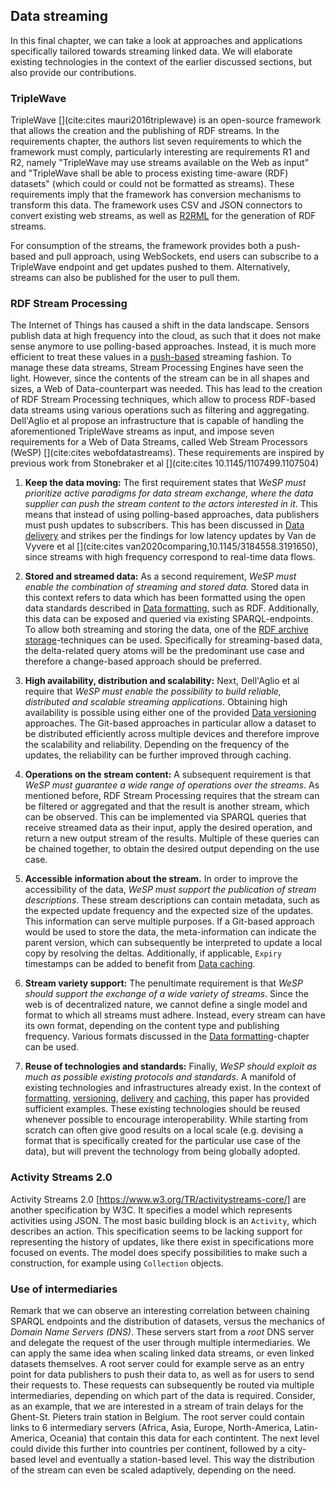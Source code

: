 ## Data streaming
In this final chapter, we can take a look at approaches and applications specifically tailored towards streaming linked data. We will elaborate existing technologies in the context of the earlier discussed sections, but also provide our contributions.

### TripleWave
TripleWave [](cite:cites mauri2016triplewave) is an open-source framework that allows the creation and the publishing of RDF streams. In the requirements chapter, the authors list seven requirements to which the framework must comply, particularly interesting are requirements R1 and R2, namely "TripleWave may use streams available on the Web as input" and "TripleWave shall be able to process existing time-aware (RDF) datasets" (which could or could not be formatted as streams). These requirements imply that the framework has conversion mechanisms to transform this data. The framework uses CSV and JSON connectors to convert existing web streams, as well as [R2RML](#formatting-rml) for the generation of RDF streams.

For consumption of the streams, the framework provides both a push-based and pull approach, using WebSockets, end users can subscribe to a TripleWave endpoint and get updates pushed to them. Alternatively, streams can also be published for the user to pull them.

### RDF Stream Processing
The Internet of Things has caused a shift in the data landscape. Sensors publish data at high frequency into the cloud, as such that it does not make sense anymore to use polling-based approaches. Instead, it is much more efficient to treat these values in a [push-based](#delivery) streaming fashion. To manage these data streams, Stream Processing Engines have seen the light. However, since the contents of the stream can be in all shapes and sizes, a Web of Data-counterpart was needed. This has lead to the creation of RDF Stream Processing techniques, which allow to process RDF-based data streams using various operations such as filtering and aggregating. Dell'Aglio et al propose an infrastructure that is capable of handling the aforementioned TripleWave streams as input, and impose seven requirements for a Web of Data Streams, called Web Stream Processors (WeSP) [](cite:cites webofdatastreams). These requirements are inspired by previous work from Stonebraker et al [](cite:cites 10.1145/1107499.1107504)

1. **Keep the data moving:**
The first requirement states that *WeSP must prioritize active paradigms for data stream exchange, where the data supplier can push the stream content to the actors interested in it*. This means that instead of using polling-based approaches, data publishers must push updates to subscribers. This has been discussed in [Data delivery](#delivery) and strikes per the findings for low latency updates by Van de Vyvere et al [](cite:cites van2020comparing,10.1145/3184558.3191650), since streams with high frequency correspond to real-time data flows.

2. **Stored and streamed data:**
As a second requirement, *WeSP must enable the combination of streaming and stored data.* Stored data in this context refers to data which has been formatted using the open data standards described in [Data formatting](#formatting), such as RDF. Additionally, this data can be exposed and queried via existing SPARQL-endpoints. To allow both streaming and storing the data, one of the [RDF archive storage](#versioning-rdfarchives-storage)-techniques can be used. Specifically for streaming-based data, the delta-related query atoms will be the predominant use case and therefore a change-based approach should be preferred.

3. **High availability, distribution and scalability:**
Next, Dell'Aglio et al require that *WeSP must enable the possibility to build reliable, distributed and scalable streaming applications*. Obtaining high availability is possible using either one of the provided [Data versioning](#versioning) approaches. The Git-based approaches in particular allow a dataset to be distributed efficiently across multiple devices and therefore improve the scalability and reliability. Depending on the frequency of the updates, the reliability can be further improved through caching.

4. **Operations on the stream content:**
A subsequent requirement is that *WeSP must guarantee a wide range of operations over the streams*. As mentioned before, RDF Stream Processing requires that the stream can be filtered or aggregated and that the result is another stream, which can be observed. This can be implemented via SPARQL queries that receive streamed data as their input, apply the desired operation, and return a new output stream of the results. Multiple of these queries can be chained together, to obtain the desired output depending on the use case.

5. **Accessible information about the stream.**
In order to improve the accessibility of the data, *WeSP must support the publication of stream descriptions*. These stream descriptions can contain metadata, such as the expected update frequency and the expected size of the updates. This information can serve multiple purposes. If a Git-based approach would be used to store the data, the meta-information can indicate the parent version, which can subsequently be interpreted to update a local copy by resolving the deltas. Additionally, if applicable, `Expiry` timestamps can be added to benefit from [Data caching](#caching).

6. **Stream variety support:**
The penultimate requirement is that *WeSP should support the exchange of a wide variety of streams*. Since the web is of decentralized nature, we cannot define a single model and format to which all streams must adhere. Instead, every stream can have its own format, depending on the content type and publishing frequency. Various formats discussed in the [Data formatting](#formatting)-chapter can be used.

7. **Reuse of technologies and standards:**
Finally, *WeSP should exploit as much as possible existing protocols and standards*. A manifold of existing technologies and infrastructures already exist. In the context of [formatting](#formatting), [versioning](#versioning), [delivery](#delivery) and [caching](#caching), this paper has provided sufficient examples. These existing technologies should be reused whenever possible to encourage interoperability. While starting from scratch can often give good results on a local scale (e.g. devising a format that is specifically created for the particular use case of the data), but will prevent the technology from being globally adopted.

### Activity Streams 2.0
Activity Streams 2.0 [https://www.w3.org/TR/activitystreams-core/] are another specification by W3C. It specifies a model which represents activities using JSON. The most basic building block is an `Activity`, which describes an action. This specification seems to be lacking support for representing the history of updates, like there exist in specifications more focused on events. The model does specify possibilities to make such a construction, for example using `Collection` objects.

### Use of intermediaries
Remark that we can observe an interesting correlation between chaining SPARQL endpoints and the distribution of datasets, versus the mechanics of *Domain Name Servers (DNS)*. These servers start from a *root* DNS server and delegate the request of the user through multiple intermediaries. We can apply the same idea when scaling linked data streams, or even linked datasets themselves. A root server could for example serve as an entry point for data publishers to push their data to, as well as for users to send their requests to. These requests can subsequently be routed via multiple intermediaries, depending on which part of the data is required. Consider, as an example, that we are interested in a stream of train delays for the Ghent-St. Pieters train station in Belgium. The root server could contain links to 6 intermediary servers (Africa, Asia, Europe, North-America, Latin-America, Oceania) that contain this data for each contintent. The next level could divide this further into countries per continent, followed by a city-based level and eventually a station-based level. This way the distribution of the stream can even be scaled adaptively, depending on the need.
